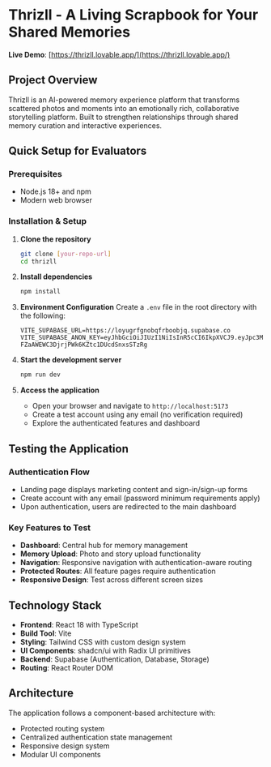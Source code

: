 # Thrizll - A Living Scrapbook for Your Shared Memories

**Live Demo**: [https://thrizll.lovable.app/](https://thrizll.lovable.app/)

## Project Overview

Thrizll is an AI-powered memory experience platform that transforms scattered photos and moments into an emotionally rich, collaborative storytelling platform. Built to strengthen relationships through shared memory curation and interactive experiences.

## Quick Setup for Evaluators

### Prerequisites
- Node.js 18+ and npm
- Modern web browser

### Installation & Setup

1. **Clone the repository**
   ```bash
   git clone [your-repo-url]
   cd thrizll
   ```

2. **Install dependencies**
   ```bash
   npm install
   ```

3. **Environment Configuration**
   Create a `.env` file in the root directory with the following:
   ```env
   VITE_SUPABASE_URL=https://loyugrfgnobqfrboobjq.supabase.co
   VITE_SUPABASE_ANON_KEY=eyJhbGciOiJIUzI1NiIsInR5cCI6IkpXVCJ9.eyJpc3MiOiJzdXBhYmFzZSIsInJlZiI6ImxveXVncmZnbm9icWZyYm9vYmpxIiwicm9sZSI6ImFub24iLCJpYXQiOjE3NTc0MTE2MzksImV4cCI6MjA3Mjk4NzYzOX0.dKrMuYG-FZaAWEWC3DjrjPWk6KZtc1DUcdSnxsSTzRg
   ```

4. **Start the development server**
   ```bash
   npm run dev
   ```

5. **Access the application**
   - Open your browser and navigate to `http://localhost:5173`
   - Create a test account using any email (no verification required)
   - Explore the authenticated features and dashboard

## Testing the Application

### Authentication Flow
- Landing page displays marketing content and sign-in/sign-up forms
- Create account with any email (password minimum requirements apply)
- Upon authentication, users are redirected to the main dashboard

### Key Features to Test
- **Dashboard**: Central hub for memory management
- **Memory Upload**: Photo and story upload functionality
- **Navigation**: Responsive navigation with authentication-aware routing
- **Protected Routes**: All feature pages require authentication
- **Responsive Design**: Test across different screen sizes

## Technology Stack

- **Frontend**: React 18 with TypeScript
- **Build Tool**: Vite
- **Styling**: Tailwind CSS with custom design system
- **UI Components**: shadcn/ui with Radix UI primitives
- **Backend**: Supabase (Authentication, Database, Storage)
- **Routing**: React Router DOM

## Architecture

The application follows a component-based architecture with:
- Protected routing system
- Centralized authentication state management
- Responsive design system
- Modular UI components
